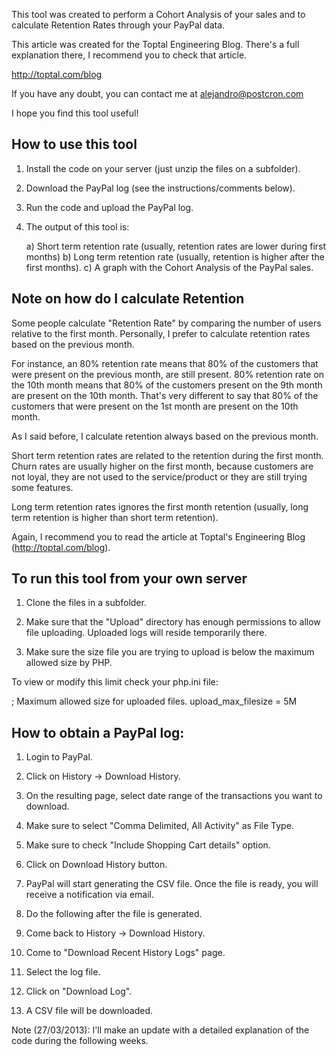 This tool was created to perform a Cohort Analysis of your sales and to calculate Retention Rates through your PayPal data.

This article was created for the Toptal Engineering Blog. There's a full explanation there, I recommend you to check that article.

http://toptal.com/blog

If you have any doubt, you can contact me at alejandro@postcron.com

I hope you find this tool useful! 


How to use this tool
--------------------

1) Install the code on your server (just unzip the files on a subfolder).

2) Download the PayPal log (see the instructions/comments below).

3) Run the code and upload the PayPal log.

4) The output of this tool is:

    a) Short term retention rate (usually, retention rates are lower during first months)
    b) Long term retention rate (usually, retention is higher after the first months).
    c) A graph with the Cohort Analysis of the PayPal sales.


Note on how do I calculate Retention
------------------------------------

Some people calculate "Retention Rate" by comparing the number of users relative to the first month. Personally, I prefer to calculate retention rates based on the previous month.

For instance, an 80% retention rate means that 80% of the customers that were present on the previous month, are still present. 80% retention rate on the 10th month means that 80% of the customers present on the 9th month are present on the 10th month. That's very different to say that 80% of the customers that were present on the 1st month are present on the 10th month. 

As I said before, I calculate retention always based on the previous month. 

Short term retention rates are related to the retention during the first month. Churn rates are usually higher on the first month, because customers are not loyal, they are not used to the service/product or they are still trying some features. 

Long term retention rates ignores the first month retention (usually, long term retention is higher than short term retention). 

Again, I recommend you to read the article at Toptal's Engineering Blog (http://toptal.com/blog).


To run this tool from your own server
-------------------------------------

1) Clone the files in a subfolder.

2) Make sure that the "Upload" directory has enough permissions to allow file uploading. Uploaded logs will reside temporarily there.

3) Make sure the size file you are trying to upload is below the maximum allowed size by PHP.

To view or modify this limit check your php.ini file:

; Maximum allowed size for uploaded files.
upload_max_filesize = 5M



How to obtain a PayPal log:
---------------------------

1) Login to PayPal.

2) Click on History -> Download History.

3) On the resulting page, select date range of the transactions you want to download.

4) Make sure to select "Comma Delimited, All Activity" as File Type.

5) Make sure to check "Include Shopping Cart details" option.

6) Click on Download History button.

7) PayPal will start generating the CSV file. Once the file is ready, you will receive a notification via email.

8) Do the following after the file is generated.

9) Come back to History -> Download History.

10) Come to "Download Recent History Logs" page.

11) Select the log file.

12) Click on "Download Log".

13) A CSV file will be downloaded.


Note (27/03/2013): I'll make an update with a detailed explanation of the code during the following weeks.
 